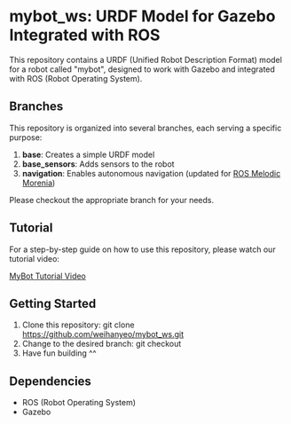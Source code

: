 # mybot_ws: URDF Model for Gazebo Integrated with ROS

This repository contains a URDF (Unified Robot Description Format) model for a robot called "mybot", designed to work with Gazebo and integrated with ROS (Robot Operating System).

## Branches

This repository is organized into several branches, each serving a specific purpose:

1. **base**: Creates a simple URDF model
2. **base_sensors**: Adds sensors to the robot
3. **navigation**: Enables autonomous navigation (updated for [ROS Melodic Morenia](http://wiki.ros.org/melodic))

Please checkout the appropriate branch for your needs.

## Tutorial

For a step-by-step guide on how to use this repository, please watch our tutorial video:

[MyBot Tutorial Video](https://t.ly/Prcyw)

## Getting Started

1. Clone this repository: git clone https://github.com/weihanyeo/mybot_ws.git
2. Change to the desired branch: git checkout <your-desired-branch-name>
3. Have fun building ^^

## Dependencies

- ROS (Robot Operating System)
- Gazebo
